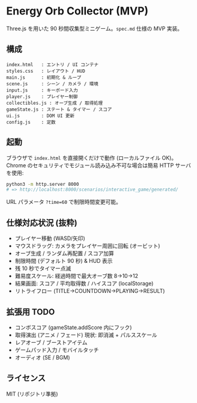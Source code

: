 # Energy Orb Collector (MVP)

Three.js を用いた 90 秒間収集型ミニゲーム。`spec.md` 仕様の MVP 実装。

## 構成

```text
index.html   : エントリ / UI コンテナ
styles.css   : レイアウト / HUD
main.js      : 初期化 & ループ
scene.js     : シーン / カメラ / 環境
input.js     : キーボード入力
player.js    : プレイヤー制御
collectibles.js : オーブ生成 / 取得処理
gameState.js : ステート & タイマー / スコア
ui.js        : DOM UI 更新
config.js    : 定数
```

## 起動

ブラウザで `index.html` を直接開くだけで動作 (ローカルファイル OK)。
Chrome のセキュリティでモジュール読み込み不可な場合は簡易 HTTP サーバを使用:

```bash
python3 -m http.server 8000
# => http://localhost:8000/scenarios/interactive_game/generated/
```

URL パラメータ `?time=60` で制限時間変更可能。

## 仕様対応状況 (抜粋)

- プレイヤー移動 (WASD/矢印)
- マウスドラッグ: カメラをプレイヤー周囲に回転 (オービット)
- オーブ生成 / ランダム再配置 / スコア加算
- 制限時間 (デフォルト 90 秒) & HUD 表示
- 残 10 秒でタイマー点滅
- 難易度スケール: 経過時間で最大オーブ数 8→10→12
- 結果画面: スコア / 平均取得数 / ハイスコア (localStorage)
- リトライフロー (TITLE→COUNTDOWN→PLAYING→RESULT)

## 拡張用 TODO

- コンボスコア (gameState.addScore 内にフック)
- 取得演出 (アニメ / フェード) 現状: 即消滅 + パルススケール
- レアオーブ / ブーストアイテム
- ゲームパッド入力 / モバイルタッチ
- オーディオ (SE / BGM)

## ライセンス

MIT (リポジトリ準拠)
